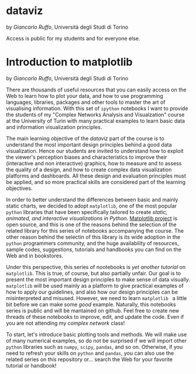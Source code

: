 # dataviz
by *Giancarlo Ruffo*, Università degli Studi di Torino

Access is public for my students and for everyone else.

# Introduction to matplotlib
by *Giancarlo Ruffo*, Università degli Studi di Torino

There are thousands of useful resources that you can easily access on the Web to learn how to plot your data, and how to use programming languages, libraries, packages and other tools to master the art of visualising information. With this set of `ipython` notebooks I want to provide the students of my "Complex Networks Analysis and Visualzation" course at the University of Turin with many practical examples to learn basic data and information visualization principles. 

The main learning objective of the *dataviz* part of the course is to understand the most important design principles behind a good data visualization. Hence our students are invited to understand how to exploit the viewer's perception biases and characteristics to improve their (interactive and non interactive) graphics, how to measure and to assess the quality of a design, and how to create complex data visualization platforms and dashboards. All these design and evaluation principles must be applied, and so more practical skills are considered part of the learning objectives.

In order to better understand the differences between basic and mainly static charts, we decided to adopt `matplotlib`, one of the most popular `python` libraries that have been specifically tailored to create *static, animated, and interactive visualizations in Python*. [Matplotlib project](https://matplotlib.org) is open source, and this is one of the reasons behind the selection of the related library for this series of notebooks accompanying the course. The other reason behind the selectin of this library is its wide adoption in the `python` programmers community, and the huge availability of resources, sample codes, suggestions, tutorials and handbooks you can find on the Web and in bookstores.

Under this perspective, this series of nootebooks is _yet another tutorial_ on `matplotlib`. This is true, of course, but also partially unfair. Our goal is to present the most important design principles to make sense of data visually. `matplotlib` will be used mainly as a platform to give practical examples of how to apply our guidelines, and also how our design principles can be misinterpreted and misused. However, we need to learn `matplotlib ` a little bit before we can make some _good_ example. Naturally, this notebooks series is public and will be mantained on github. Feel free to create new threads of these notebooks to improve, edit, and update the code. Even if you are not attending my *complex network* class!

To start, let's introduce basic plotting tools and methods. We will make use of many numerical examples, so do not be surprised if we will import other `python` libraries such as `numpy`, `scipy`, `pandas`, and so on. Otherwise, if you need to refresh your skills on `python` and `pandas`, you can also use the related series on this repository or... search the Web for your favorite tutorial or handbook!

